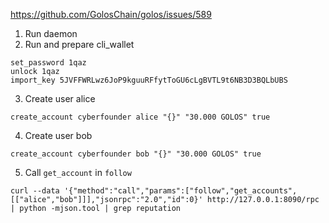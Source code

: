 https://github.com/GolosChain/golos/issues/589

1. Run daemon
2. Run and prepare cli_wallet
```
set_password 1qaz
unlock 1qaz
import_key 5JVFFWRLwz6JoP9kguuRFfytToGU6cLgBVTL9t6NB3D3BQLbUBS
```
3. Create user alice
```
create_account cyberfounder alice "{}" "30.000 GOLOS" true
```
4. Create user bob
```
create_account cyberfounder bob "{}" "30.000 GOLOS" true
```
5. Call `get_account` in `follow`
```
curl --data '{"method":"call","params":["follow","get_accounts",[["alice","bob"]]],"jsonrpc":"2.0","id":0}' http://127.0.0.1:8090/rpc | python -mjson.tool | grep reputation
```
